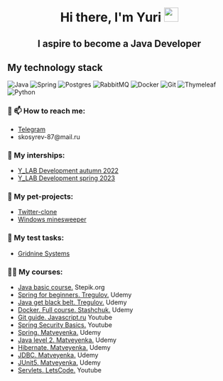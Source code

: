<h1 align="center">Hi there, I'm Yuri
<img src="https://github.com/blackcater/blackcater/raw/main/images/Hi.gif" height="32"/></h1> 
<h2 align="center">I aspire to become a Java Developer</h2> 

<h2>My technology stack</h2> 

![Java](https://img.shields.io/badge/java-%23ED8B00.svg?style=for-the-badge&logo=java&logoColor=white)
![Spring](https://img.shields.io/badge/spring-%236DB33F.svg?style=for-the-badge&logo=spring&logoColor=white)
![Postgres](https://img.shields.io/badge/postgres-%23316192.svg?style=for-the-badge&logo=postgresql&logoColor=white)
![RabbitMQ](https://img.shields.io/badge/Rabbitmq-FF6600?style=for-the-badge&logo=rabbitmq&logoColor=white)
![Docker](https://img.shields.io/badge/docker-%230db7ed.svg?style=for-the-badge&logo=docker&logoColor=white)
![Git](https://img.shields.io/badge/git-%23F05033.svg?style=for-the-badge&logo=git&logoColor=white)
![Thymeleaf](https://img.shields.io/badge/Thymeleaf-%23005C0F.svg?style=for-the-badge&logo=Thymeleaf&logoColor=white)
![Python](https://img.shields.io/badge/python-3670A0?style=for-the-badge&logo=python&logoColor=ffdd54)

<h3>🔭 📫 How to reach me:</h3>
<UL>
<li><a href = "https://t.me/YurySkosyrev">Telegram</a></li>
<li>skosyrev-87@mail.ru</li> 
</UL>

<h3>🔭 My interships:</h3>
<UL>
<li><a href = "https://github.com/YurySkosyrev/ylab-autumn-intership-2022">Y_LAB Development autumn 2022</a></li>
<li><a href = "https://github.com/YurySkosyrev/ylab-spring-intership-2023">Y_LAB Development spring 2023</a></li> 
</UL>

<h3>🌱 My pet-projects:</h3>
<UL>
<li><a href = "https://github.com/YurySkosyrev/Sweeter">Twitter-clone</a></li>
<li><a href = "https://github.com/YurySkosyrev/JavaSweeper">Windows minesweeper</a></li>
</UL>

<h3>📝 My test tasks:</h3>
<UL>
<li><a href = "https://github.com/YurySkosyrev/gridnine-testing">Gridnine Systems</a></li>
</UL>

<h3>👨‍💻 My courses:</h3>
<UL>
<li><a href = "https://github.com/YurySkosyrev/StepikJava">Java basic course.</a> Stepik.org</li>
<li><a href = "https://github.com/YurySkosyrev/SpringCourseUdemy">Spring for beginners. Tregulov.</a> Udemy</li>
<li><a href = "https://github.com/YurySkosyrev/JavaGetTheBlackBeltUdemy">Java get black belt. Tregulov.</a> Udemy</li>
<li><a href = "https://github.com/YurySkosyrev/DockerTheFullCourseUdemy">Docker. Full course. Stashchuk.</a> Udemy</li>
<li><a href = "https://github.com/YurySkosyrev/git-course">Git guide. Javascript.ru</a> Youtube</li>
<li><a href = "https://github.com/YurySkosyrev/springSecurityBasic">Spring Security Basics.</a> Youtube</li>
<li><a href = "https://github.com/YurySkosyrev/SpringCourseMatveyenka">Spring. Matveyenka.</a> Udemy</li>  
<li><a href = "https://github.com/YurySkosyrev/java-part2-matveyenka">Java level 2. Matveyenka.</a> Udemy</li>
<li><a href = "https://github.com/YurySkosyrev/hibernate-course">Hibernate. Matveyenka.</a> Udemy</li>  
<li><a href = "https://github.com/YurySkosyrev/jdbc-course">JDBC. Matveyenka.</a> Udemy</li> 
<li><a href = "https://github.com/YurySkosyrev/junit5-course">JUnit5. Matveyenka.</a> Udemy</li>  
<li><a href = "https://github.com/YurySkosyrev/servletLetsCode">Servlets. LetsCode.</a> Youtube</li>
</UL>
